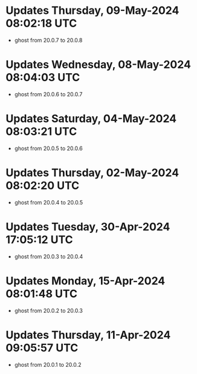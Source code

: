 # Updates Thursday, 09-May-2024 08:02:18 UTC
- ghost from 20.0.7 to 20.0.8

# Updates Wednesday, 08-May-2024 08:04:03 UTC
- ghost from 20.0.6 to 20.0.7

# Updates Saturday, 04-May-2024 08:03:21 UTC
- ghost from 20.0.5 to 20.0.6

# Updates Thursday, 02-May-2024 08:02:20 UTC
- ghost from 20.0.4 to 20.0.5

# Updates Tuesday, 30-Apr-2024 17:05:12 UTC
- ghost from 20.0.3 to 20.0.4

# Updates Monday, 15-Apr-2024 08:01:48 UTC
- ghost from 20.0.2 to 20.0.3

# Updates Thursday, 11-Apr-2024 09:05:57 UTC
- ghost from 20.0.1 to 20.0.2

